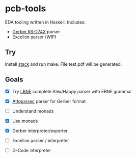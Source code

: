 # pcb-tools
EDA tooling written in Haskell.
Includes:
* [Gerber RS-274X](https://www.ucamco.com/files/downloads/file/81/the_gerber_file_format_specification.pdf) parser
* [Excellon](https://web.archive.org/web/20071030075236/http://www.excellon.com/manuals/program.htm) parser (WIP)

## Try
Install [stack](https://haskellstack.org) and run make. File test.pdf will be generated.

## Goals
- [x] Try [LBNF](https://bnfc.readthedocs.io/en/latest/lbnf.html) complete Alex/Happy parser with EBNF grammar
- [x] [Attoparsec](https://hackage.haskell.org/package/attoparsec) parser for Gerber format
- [ ] Understand monads
- [x] Use monads
- [x] Gerber interpreter/exporter
- [ ] Excellon parser / interpreter
- [ ] G-Code interpreter

